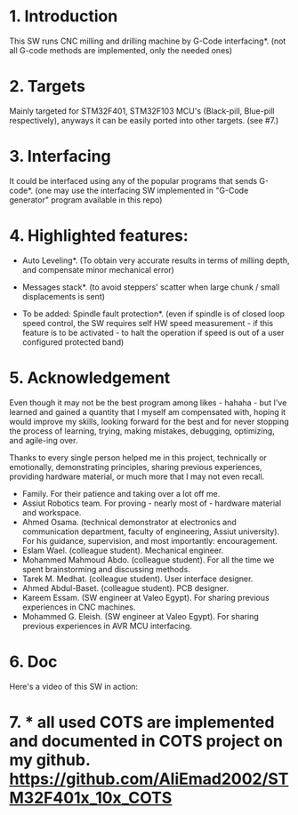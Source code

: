 # 1. Introduction
This SW runs CNC milling and drilling machine by G-Code interfacing*.
(not all G-code methods are implemented, only the needed ones)

# 2. Targets
Mainly targeted for STM32F401, STM32F103 MCU's (Black-pill, Blue-pill respectively), anyways it can be easily ported into other
targets. (see #7.)

# 3. Interfacing
It could be interfaced using any of the popular programs that sends G-code*.
(one may use the interfacing SW implemented in "G-Code generator" program available in this repo)

# 4. Highlighted features:
  - Auto Leveling*. (To obtain very accurate results in terms of milling depth, 
    and compensate minor mechanical error)
    
  - Messages stack*. (to avoid steppers' scatter when large chunk / small displacements is sent)
  
  - To be added: Spindle fault protection*. (even if spindle is of closed loop speed control,
    the SW requires self HW speed measurement - if this feature is to be activated -
    to halt the operation if speed is out of a user configured protected band)
  
  # 5. Acknowledgement
  Even though it may not be the best program among likes - hahaha - but I've learned and gained a quantity that I
  myself am compensated with, hoping it would improve my skills, looking forward for the best and for never stopping
  the process of learning, trying, making mistakes, debugging, optimizing, and agile-ing over.

  Thanks to every single person helped me in this project, technically or emotionally, demonstrating principles,
  sharing previous experiences, providing hardware material, or much more that I may not even recall.
  -	Family.                 For their patience and taking over a lot off me.
  -	Assiut Robotics team.   For proving - nearly most of - hardware material and workspace.
  -	Ahmed Osama.            (technical demonstrator at electronics and communication department, faculty of
                            engineering, Assiut university). For his guidance, supervision, and most importantly:
                            encouragement.
  -	Eslam Wael.             (colleague student). Mechanical engineer.
  -	Mohammed Mahmoud Abdo.  (colleague student). For all the time we spent brainstorming and discussing methods.
  -	Tarek M. Medhat.        (colleague student). User interface designer.
  -	Ahmed Abdul-Baset.      (colleague student). PCB designer.
  -	Kareem Essam.           (SW engineer at Valeo Egypt). For sharing previous experiences in CNC machines.
  -	Mohammed G. Eleish.     (SW engineer at Valeo Egypt). For sharing previous experiences in AVR MCU interfacing.
   # 6. Doc
   Here's a video of this SW in action:
   
   # 7. * all used COTS are implemented and documented in COTS project on my github. https://github.com/AliEmad2002/STM32F401x_10x_COTS
